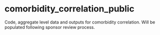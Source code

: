 # comorbidity_correlation_public
Code, aggregate level data and outputs for comorbidity correlation. Will be populated following sponsor review process.
